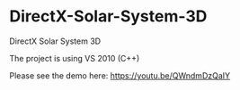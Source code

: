 # DirectX-Solar-System-3D
DirectX Solar System 3D

The project is using VS 2010 (C++)

Please see the demo here: https://youtu.be/QWndmDzQaIY
